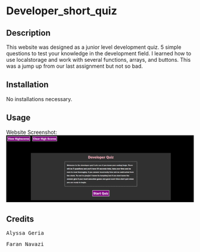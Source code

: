 # Developer_short_quiz

## Description

This website was designed as a junior level development quiz. 5 simple questions to test your knowledge in the development field. I learned how to use localstorage and work with several functions, arrays, and buttons. This was a jump up from our last assignment but not so bad.

## Installation
No installations necessary.

## Usage
Website Screenshot:
![screenshot](./Assets/websiteScreenshot.png)

## Credits

<pre>Alyssa Geria</pre>
<pre>Faran Navazi</pre>